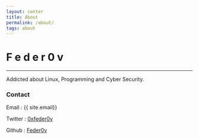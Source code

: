 ```yaml
---
layout: center
title: About
permalink: /about/
tags: about
---
```


# F e d e r 0 v 

---

Addicted about Linux, Programming and Cyber Security.

### Contact
Email : {{ site.email}}

Twitter : [0xfeder0v](https://twitter.com/0xfeder0v)

Github : [Feder0v](https://github.com/feder0v)

